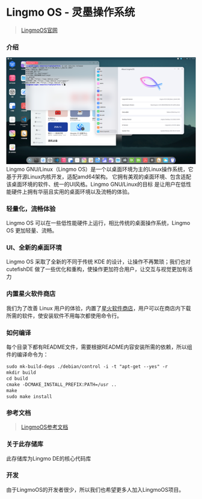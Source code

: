 # Lingmo OS - 灵墨操作系统
> [LingmoOS官网](https://lingmo.org/)

### 介绍
![LingmoOS](desktop/4D93B1B41FFB205179E43DEF89998E6D.png)
Lingmo GNU/Linux（Lingmo OS）是一个以桌面环境为主的Linux操作系统，它基于开源Linux内核开发，适配amd64架构。 它拥有美观的桌面环境、包含适配该桌面环境的软件、统一的UI风格。Lingmo GNU/Linux的目标 是让用户在低性能硬件上拥有华丽且实用的桌面环境以及流畅的体验。
### 轻量化，流畅体验

Lingmo OS 可以在一些低性能硬件上运行，相比传统的桌面操作系统，Lingmo OS 更加轻量、流畅。

### UI、全新的桌面环境

Lingmo OS 采取了全新的不同于传统 KDE 的设计，让操作不再繁琐；我们也对 cutefishDE 做了一些优化和重构，使操作更加符合用户，让交互与视觉更加有活力

### 内置星火软件商店

我们为了改善 Linux 用户的体验，内置了[星火软件商店](https://gitee.com/deepin-community-store/spark-store/)，用户可以在商店内下载所需的软件，使安装软件不用每次都使用命令行。

### 如何编译

每个目录下都有README文件，需要根据README内容安装所需的依赖，所以组件的编译命令为：
```
sudo mk-build-deps ./debian/control -i -t "apt-get --yes" -r
mkdir build
cd build
cmake -DCMAKE_INSTALL_PREFIX:PATH=/usr ..
make
sudo make install
```

### 参考文档

>[LingmoOS参考文档](https://lingmo.org/doc/)

### 关于此存储库

此存储库为Lingmo DE的核心代码库

### 开发

由于LingmoOS的开发者很少，所以我们也希望更多人加入LingmoOS项目。
